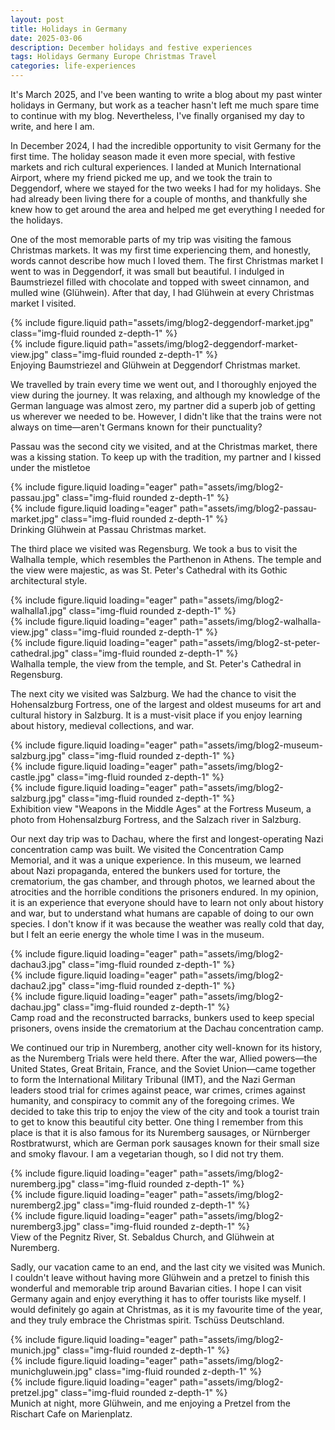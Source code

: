 ```yaml
---
layout: post
title: Holidays in Germany
date: 2025-03-06
description: December holidays and festive experiences
tags: Holidays Germany Europe Christmas Travel 
categories: life-experiences
---
```


It's March 2025, and I've been wanting to write a blog about my past winter holidays in Germany, but work as a teacher hasn't left me much spare time to continue with my blog. Nevertheless, I've finally organised my day to write, and here I am.

In December 2024, I had the incredible opportunity to visit Germany for the first time. The holiday season made it even more special, with festive markets and rich cultural experiences. I landed at Munich International Airport, where my friend picked me up, and we took the train to Deggendorf, where we stayed for the two weeks I had for my holidays. She had already been living there for a couple of months, and thankfully she knew how to get around the area and helped me get everything I needed for the holidays. 

One of the most memorable parts of my trip was visiting the famous Christmas markets. It was my first time experiencing them, and honestly, words cannot describe how much I loved them. The first Christmas market I went to was in Deggendorf, it was small but beautiful. I indulged in Baumstriezel filled with chocolate and topped with sweet cinnamon, and mulled wine (Glühwein). After that day, I had Glühwein at every Christmas market I visited.

<div class="row justify-content-sm-center">
    <div class="col-sm-4 mt-3 mt-md-0">
        {% include figure.liquid path="assets/img/blog2-deggendorf-market.jpg" class="img-fluid rounded z-depth-1" %}
    </div>
    <div class="col-sm-6 mt-3 mt-md-0">
        {% include figure.liquid path="assets/img/blog2-deggendorf-market-view.jpg" class="img-fluid rounded z-depth-1" %}
    </div>
</div>
<div class="caption">
    Enjoying Baumstriezel and Glühwein at Deggendorf Christmas market.
</div>

We travelled by train every time we went out, and I thoroughly enjoyed the view during the journey. It was relaxing, and although my knowledge of the German language was almost zero, my partner did a superb job of getting us wherever we needed to be. However, I didn't like that the trains were not always on time—aren't Germans known for their punctuality?

Passau was the second city we visited, and at the Christmas market, there was a kissing station. To keep up with the tradition, my partner and I kissed under the mistletoe

<div class="row">
    <div class="col-sm-4 mt-2 mt-md-0">
        {% include figure.liquid loading="eager" path="assets/img/blog2-passau.jpg" class="img-fluid rounded z-depth-1" %}
    </div>
    <div class="col-sm-4 mt-2 mt-md-0">
        {% include figure.liquid loading="eager" path="assets/img/blog2-passau-market.jpg" class="img-fluid rounded z-depth-1" %}
    </div>
</div>
<div class="caption">
    Drinking Glühwein at Passau Christmas market.
</div>

The third place we visited was Regensburg. We took a bus to visit the Walhalla temple, which resembles the Parthenon in Athens. The temple and the view were majestic, as was St. Peter's Cathedral with its Gothic architectural style.
<div class="row">
    <div class="col-sm mt-3 mt-md-0">
        {% include figure.liquid loading="eager" path="assets/img/blog2-walhalla1.jpg" class="img-fluid rounded z-depth-1" %}
    </div>
    <div class="col-sm mt-3 mt-md-0">
        {% include figure.liquid loading="eager" path="assets/img/blog2-walhalla-view.jpg" class="img-fluid rounded z-depth-1" %}
    </div>
    <div class="col-sm mt-3 mt-md-0">
        {% include figure.liquid loading="eager" path="assets/img/blog2-st-peter-cathedral.jpg" class="img-fluid rounded z-depth-1" %}
    </div>
</div>
<div class="caption">
    Walhalla temple, the view from the temple, and St. Peter's Cathedral in Regensburg.
</div>

The next city we visited was Salzburg. We had the chance to visit the Hohensalzburg Fortress, one of the largest and oldest museums for art and cultural history in Salzburg. It is a must-visit place if you enjoy learning about history, medieval collections, and war.
<div class="row">
    <div class="col-sm mt-3 mt-md-0">
        {% include figure.liquid loading="eager" path="assets/img/blog2-museum-salzburg.jpg" class="img-fluid rounded z-depth-1" %}
    </div>
    <div class="col-sm mt-3 mt-md-0">
        {% include figure.liquid loading="eager" path="assets/img/blog2-castle.jpg" class="img-fluid rounded z-depth-1" %}
    </div>
    <div class="col-sm mt-3 mt-md-0">
        {% include figure.liquid loading="eager" path="assets/img/blog2-salzburg.jpg" class="img-fluid rounded z-depth-1" %}
    </div>
</div>
<div class="caption">
    Exhibition view "Weapons in the Middle Ages" at the Fortress Museum, a photo from Hohensalzburg Fortress, and the Salzach river in Salzburg.
</div>

Our next day trip was to Dachau, where the first and longest-operating Nazi concentration camp was built. We visited the Concentration Camp Memorial, and it was a unique experience. In this museum, we learned about Nazi propaganda, entered the bunkers used for torture, the crematorium, the gas chamber, and through photos, we learned about the atrocities and the horrible conditions the prisoners endured. In my opinion, it is an experience that everyone should have to learn not only about history and war, but to understand what humans are capable of doing to our own species. I don't know if it was because the weather was really cold that day, but I felt an eerie energy the whole time I was in the museum.
<div class="row">
    <div class="col-sm mt-3 mt-md-0">
        {% include figure.liquid loading="eager" path="assets/img/blog2-dachau3.jpg" class="img-fluid rounded z-depth-1" %}
    </div>
    <div class="col-sm mt-3 mt-md-0">
        {% include figure.liquid loading="eager" path="assets/img/blog2-dachau2.jpg" class="img-fluid rounded z-depth-1" %}
    </div>
    <div class="col-sm mt-3 mt-md-0">
        {% include figure.liquid loading="eager" path="assets/img/blog2-dachau.jpg" class="img-fluid rounded z-depth-1" %}
    </div>
</div>
<div class="caption">
    Camp road and the reconstructed barracks, bunkers used to keep special prisoners, ovens inside the crematorium at the Dachau concentration camp.
</div>

We continued our trip in Nuremberg, another city well-known for its history, as the Nuremberg Trials were held there. After the war, Allied powers—the United States, Great Britain, France, and the Soviet Union—came together to form the International Military Tribunal (IMT), and the Nazi German leaders stood trial for crimes against peace, war crimes, crimes against humanity, and conspiracy to commit any of the foregoing crimes. We decided to take this trip to enjoy the view of the city and took a tourist train to get to know this beautiful city better. One thing I remember from this place is that it is also famous for its Nuremberg sausages, or Nürnberger Rostbratwurst, which are German pork sausages known for their small size and smoky flavour. I am a vegetarian though, so I did not try them.
<div class="row">
    <div class="col-sm-3 mt-3 mt-md-0">
        {% include figure.liquid loading="eager" path="assets/img/blog2-nuremberg.jpg" class="img-fluid rounded z-depth-1" %}
    </div>
    <div class="col-sm-4 mt-3 mt-md-0">
        {% include figure.liquid loading="eager" path="assets/img/blog2-nuremberg2.jpg" class="img-fluid rounded z-depth-1" %}
    </div>
    <div class="col-sm-4 mt-3 mt-md-0">
        {% include figure.liquid loading="eager" path="assets/img/blog2-nuremberg3.jpg" class="img-fluid rounded z-depth-1" %}
    </div>
</div>
<div class="caption">
    View of the Pegnitz River, St. Sebaldus Church, and Glühwein at Nuremberg.
</div>

Sadly, our vacation came to an end, and the last city we visited was Munich. I couldn't leave without having more Glühwein and a pretzel to finish this wonderful and memorable trip around Bavarian cities. I hope I can visit Germany again and enjoy everything it has to offer tourists like myself. I would definitely go again at Christmas, as it is my favourite time of the year, and they truly embrace the Christmas spirit. Tschüss Deutschland.
<div class="row">
    <div class="col-sm mt-3 mt-md-0">
        {% include figure.liquid loading="eager" path="assets/img/blog2-munich.jpg" class="img-fluid rounded z-depth-1" %}
    </div>
    <div class="col-sm mt-3 mt-md-0">
        {% include figure.liquid loading="eager" path="assets/img/blog2-munichgluwein.jpg" class="img-fluid rounded z-depth-1" %}
    </div>
    <div class="col-sm mt-3 mt-md-0">
        {% include figure.liquid loading="eager" path="assets/img/blog2-pretzel.jpg" class="img-fluid rounded z-depth-1" %}
    </div>
</div>
<div class="caption">
    Munich at night, more Glühwein, and me enjoying a Pretzel from the Rischart Cafe on Marienplatz.
</div>

